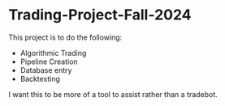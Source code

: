 # Trading-Project-Fall-2024
This project is to do the following:
  - Algorithmic Trading
  - Pipeline Creation
  - Database entry
  - Backtesting

I want this to be more of a tool to assist rather than a tradebot.
